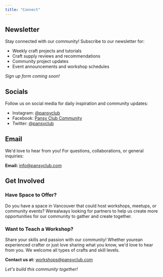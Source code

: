 ```yaml
---
title: "Connect"
---
```


## Newsletter

Stay connected with our community! Subscribe to our newsletter for:
- Weekly craft projects and tutorials
- Craft supply reviews and recommendations
- Community project updates
- Event announcements and workshop schedules

*Sign up form coming soon!*

## Socials

Follow us on social media for daily inspiration and community updates:
- Instagram: [@pansyclub](https://instagram.com/pansyclub)
- Facebook: [Pansy Club Community](https://facebook.com/pansyclub)
- Twitter: [@pansyclub](https://twitter.com/pansyclub)

## Email

We'd love to hear from you! For questions, collaborations, or general inquiries:

**Email:** info@pansyclub.com

## Get Involved

### Have Space to Offer?

Do you have a space in Vancouver that could host workshops, meetups, or community events? Werealways looking for partners to help us create more opportunities for our community to gather and create together.

### Want to Teach a Workshop?

Share your skills and passion with our community! Whether yourean experienced crafter or just love sharing what you know, we'd love to hear from you. We welcome all types of crafts and skill levels.

**Contact us at:** workshops@pansyclub.com

*Let's build this community together!* 